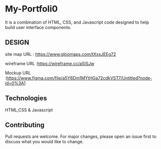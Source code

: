 # My-Portfoli0

It is a combination of HTML, CSS, and Javascript code designed
to help build user interface components.

## DESIGN
site map URL : https://www.gloomaps.com/tXxsJEEg72

wireframe URL :https://wireframe.cc/aSlSJw

Mockup URL :https://www.figma.com/file/a5Y6Dm1MYtHGa72cdkVST7/Untitled?node-id=0%3A1

## Technologies

HTML,CSS & Javascript

## Contributing

Pull requests are welcome. For major changes, please open an issue first to discuss what
you would like to change.